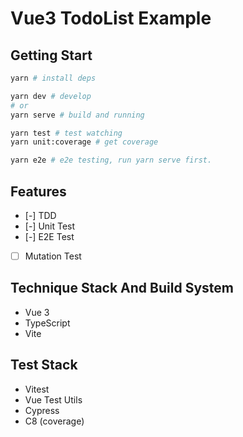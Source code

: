 # Vue3 TodoList Example

## Getting Start
```bash
yarn # install deps

yarn dev # develop
# or
yarn serve # build and running    

yarn test # test watching
yarn unit:coverage # get coverage

yarn e2e # e2e testing, run yarn serve first.
```
## Features
- [-] TDD
- [-] Unit Test
- [-] E2E Test
- [ ] Mutation Test

## Technique Stack And Build System
- Vue 3
- TypeScript
- Vite

## Test Stack
- Vitest
- Vue Test Utils
- Cypress
- C8 (coverage)



